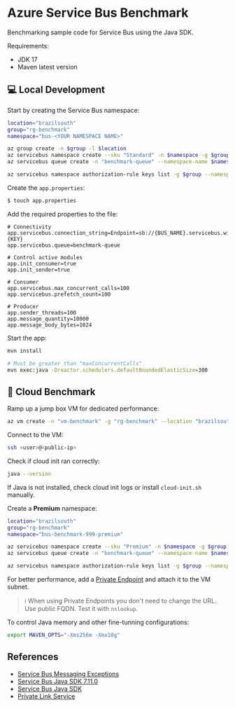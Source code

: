 # Azure Service Bus Benchmark

Benchmarking sample code for Service Bus using the Java SDK.

Requirements:
- JDK 17
- Maven latest version

## 💻 Local Development

Start by creating the Service Bus namespace:

```sh
location="brazilsouth"
group="rg-benchmark"
namespace="bus-<YOUR NAMESPACE NAME>"

az group create -n $group -l $location
az servicebus namespace create --sku "Standard" -n $namespace -g $group -l $location
az servicebus queue create -n "benchmark-queue" --namespace-name $namespace -g $group --enable-partitioning true

az servicebus namespace authorization-rule keys list -g $group --namespace-name $namespace --name "RootManageSharedAccessKey" --query "primaryConnectionString" -o tsv
```

Create the `app.properties`:

```sh
$ touch app.properties
```

Add the required properties to the file:

```properties
# Connectivity
app.servicebus.connection_string=Endpoint=sb://{BUS_NAME}.servicebus.windows.net/;SharedAccessKeyName=RootManageSharedAccessKey;SharedAccessKey={KEY}
app.servicebus.queue=benchmark-queue

# Control active modules
app.init_consumer=true
app.init_sender=true

# Consumer
app.servicebus.max_concurrent_calls=100
app.servicebus.prefetch_count=100

# Producer
app.sender_threads=100
app.message_quantity=10000
app.message_body_bytes=1024
```

Start the app:

```sh
mvn install

# Must be greater than "maxConcurrentCalls"
mvn exec:java -Dreactor.schedulers.defaultBoundedElasticSize=300
```


## 🚀 Cloud Benchmark

Ramp up a jump box VM for dedicated performance:

```sh
az vm create -n "vm-benchmark" -g "rg-benchmark" --location "brazilsouth" --image "UbuntuLTS" --custom-data cloud-init.sh --size "Standard_F8s_v2"
```

Connect to the VM:

```sh
ssh <user>@<public-ip>
```

Check if cloud init ran correctly:

```sh
java --version
```

If Java is not installed, check cloud init logs or install `cloud-init.sh` manually.

Create a **Premium** namespace:

```sh
location="brazilsouth"
group="rg-benchmark"
namespace="bus-benchmark-999-premium"

az servicebus namespace create --sku "Premium" -n $namespace -g $group -l $location
az servicebus queue create -n "benchmark-queue" --namespace-name $namespace -g $group --max-size 5120 --enable-partitioning true

az servicebus namespace authorization-rule keys list -g $group --namespace-name $namespace --name "RootManageSharedAccessKey" --query "primaryConnectionString" -o tsv
```

For better performance, add a [Private Endpoint](https://learn.microsoft.com/en-us/azure/service-bus-messaging/private-link-service) and attach it to the VM subnet.

> ℹ️ When using Private Endpoints you don't need to change the URL. Use public FQDN. Test it with `nslookup`.

To control Java memory and other fine-tunning configurations:

```sh
export MAVEN_OPTS="-Xms256m -Xmx10g"
```


## References

- [Service Bus Messaging Exceptions](https://learn.microsoft.com/en-us/azure/service-bus-messaging/service-bus-messaging-exceptions)
- [Service Bus Java SDK 7.11.0](https://azuresdkdocs.blob.core.windows.net/$web/java/azure-messaging-servicebus/7.11.0/index.html)
- [Service Bus Java SDK](https://learn.microsoft.com/en-us/java/api/overview/azure/messaging-servicebus-readme?view=azure-java-stable)
- [Private Link Service](https://learn.microsoft.com/en-us/azure/service-bus-messaging/private-link-service)
